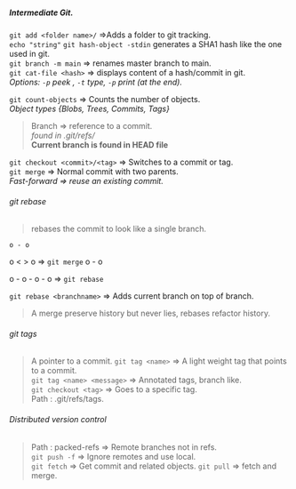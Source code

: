 ##### Intermediate Git. 
`git add <folder name>/` =>Adds a folder to git tracking.    
`echo "string"` `git hash-object -stdin` generates a SHA1 hash like the one used in git.     
`git branch -m main` => renames master branch to main.     
`git cat-file <hash>` => displays content of a hash/commit in git.     
*Options: `-p` peek ,  `-t` type, `-p` print (at the end).* 


`git count-objects` => Counts the number of objects.      
*Object types {Blobs, Trees, Commits, Tags}*        



>Branch => reference to a commit.      
*found in .git/refs/<branchname>*    
**Current branch is found in HEAD file**    


`git checkout <commit>/<tag>` => Switches to a commit or tag.      
`git merge` => Normal commit with two parents.      
*Fast-forward => reuse an existing commit.*          
   
###### git rebase
>rebases the commit to look like a single branch.

    o - o 
o <        > o => `git merge` 
    o - o 

o - o - o - o  => `git rebase`
       

`git rebase <branchname>` => Adds current branch on top of branch.
> A merge preserve history but never lies, rebases refactor history.      

###### git tags
>A pointer to a commit. 
`git tag <name>` => A light weight tag that points to a commit.     
`git tag <name> <message>` => Annotated tags, branch like.    
`git checkout <tag>`  => Goes to a specific tag.     
>Path : .git/refs/tags.     

###### Distributed version control      
>Path : packed-refs => Remote branches not in refs.   
`git push -f` => Ignore remotes and use local.      
`git fetch` => Get commit and related objects. 
`git pull` => fetch and merge.      
 
